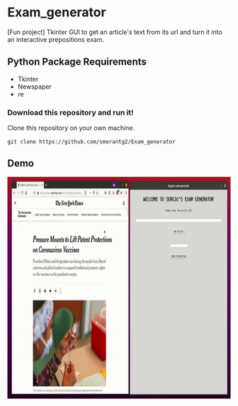 # Exam_generator
[Fun project] Tkinter GUI to get an article's text from its url and turn it into an interactive prepositions exam.

## Python Package Requirements

- Tkinter
- Newspaper
- re

### Download this repository and run it!

Clone this repository on your own machine.

```
git clone https://github.com/smorantg2/Exam_generator
```

## Demo

<span>
  <img src='exam_generator.gif' width="888" height="500"> 
</span>
